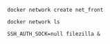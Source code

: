 ```
docker network create net_front
```
```
docker network ls
```

```
SSH_AUTH_SOCK=null filezilla &
```
